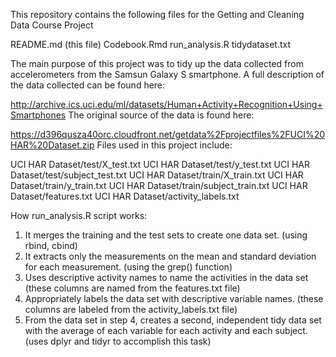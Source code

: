 This repository contains the following files for the Getting and Cleaning Data Course Project

README.md (this file)
Codebook.Rmd
run_analysis.R
tidydataset.txt

The main purpose of this project was to tidy up the data collected from accelerometers from the Samsun Galaxy S smartphone. A full description of the data collected can be found here:

http://archive.ics.uci.edu/ml/datasets/Human+Activity+Recognition+Using+Smartphones
The original source of the data is found here:

https://d396qusza40orc.cloudfront.net/getdata%2Fprojectfiles%2FUCI%20HAR%20Dataset.zip
Files used in this project include:

UCI HAR Dataset/test/X_test.txt
UCI HAR Dataset/test/y_test.txt
UCI HAR Dataset/test/subject_test.txt
UCI HAR Dataset/train/X_train.txt
UCI HAR Dataset/train/y_train.txt
UCI HAR Dataset/train/subject_train.txt
UCI HAR Dataset/features.txt
UCI HAR Dataset/activity_labels.txt

How run_analysis.R script works:

1. It merges the training and the test sets to create one data set. (using rbind, cbind)
2. It extracts only the measurements on the mean and standard deviation for each measurement. (using the grep() function)
3. Uses descriptive activity names to name the activities in the data set (these columns are named from the features.txt file)
4. Appropriately labels the data set with descriptive variable names. (these columns are labeled from the activity_labels.txt file)
5. From the data set in step 4, creates a second, independent tidy data set with the average of each variable for each activity and each subject. (uses dplyr and tidyr to accomplish this task)